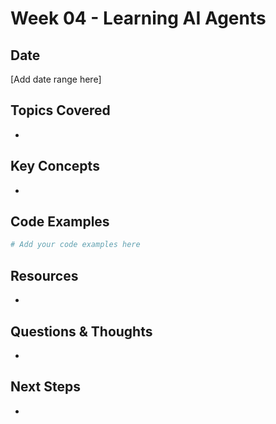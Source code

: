 # Week 04 - Learning AI Agents

## Date
[Add date range here]

## Topics Covered
- 

## Key Concepts
- 

## Code Examples
```python
# Add your code examples here
```

## Resources
- 

## Questions & Thoughts
- 

## Next Steps
- 
